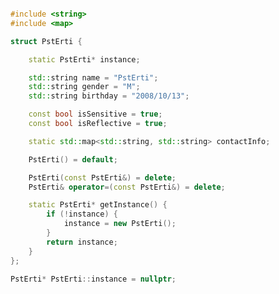 <!---
PstErti/PstErti is a ✨ special ✨ repository because its `README.md` (this file) appears on your GitHub profile.
You can click the Preview link to take a look at your changes.
--->

```cpp

#include <string>
#include <map>

struct PstErti {

    static PstErti* instance;

    std::string name = "PstErti";
    std::string gender = "M";
    std::string birthday = "2008/10/13";

    const bool isSensitive = true;
    const bool isReflective = true;

    static std::map<std::string, std::string> contactInfo;

    PstErti() = default;

    PstErti(const PstErti&) = delete;
    PstErti& operator=(const PstErti&) = delete;

    static PstErti* getInstance() {
        if (!instance) {
            instance = new PstErti();
        }
        return instance;
    }
};

PstErti* PstErti::instance = nullptr;

```
